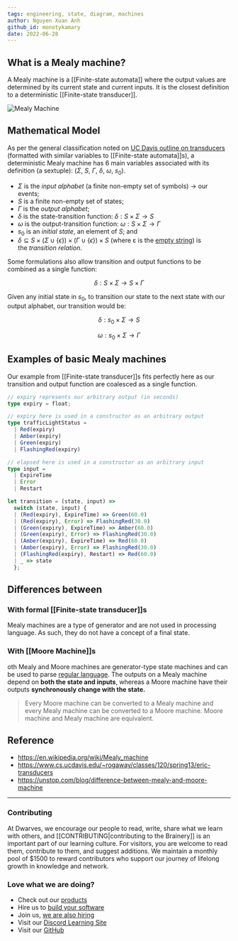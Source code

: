 ```yaml
---
tags: engineering, state, diagram, machines
author: Nguyen Xuan Anh
github_id: monotykamary
date: 2022-06-28
---
```


## What is a Mealy machine?

A Mealy machine is a [[Finite-state automata]] where the output values are determined by its current state and current inputs. It is the closest definition to a deterministic [[Finite-state transducer]].

![Mealy Machine](_assets/Mealy_Machine.jpg)

## Mathematical Model

As per the general classification noted on [UC Davis outline on transducers](https://www.cs.ucdavis.edu/~rogaway/classes/120/spring13/eric-transducers) (formatted with similar variables to [[Finite-state automata]]s), a deterministic Mealy machine has 6 main variables associated with its definition (a sextuple): ($\Sigma$, $S$, $\Gamma$, $\delta$, $\omega$, $s_0$).

- $\Sigma$ is the _input alphabet_ (a finite non-empty set of symbols) -> our events;
- $S$ is a finite non-empty set of states;
- $\Gamma$ is the *output alphabet*;
- $\delta$ is the state-transition function: $\delta: S \times \Sigma \rightarrow S$
- $\omega$ is the output-transition function: $\omega: S \times \Sigma \rightarrow \Gamma$
- $s_0$ is an _initial state_, an element of $S$; and
- $\delta \subseteq S \times (\Sigma \cup \{\epsilon\}) \times (\Gamma \cup \{\epsilon\}) \times S$ (where ε is the [empty string](https://en.wikipedia.org/wiki/Empty_string 'Empty string')) is the *transition relation*.

Some formulations also allow transition and output functions to be combined as a single function:

$$
\delta: S \times \Sigma \rightarrow S \times \Gamma
$$

Given any initial state in $s_0$, to transition our state to the next state with our output alphabet, our transition would be:

$$
\delta: s_0 \times \Sigma \rightarrow S
$$

$$
\omega: s_0 \times \Sigma \rightarrow \Gamma
$$

## Examples of basic Mealy machines

Our example from [[Finite-state transducer]]s fits perfectly here as our transition and output function are coalesced as a single function.

```typescript
// expiry represents our arbitrary output (in seconds)
type expiry = float;

// expiry here is used in a constructor as an arbitrary output
type trafficLightStatus =
  | Red(expiry)
  | Amber(expiry)
  | Green(expiry)
  | FlashingRed(expiry)

// elapsed here is used in a constructor as an arbitrary input
type input =
  | ExpireTime
  | Error
  | Restart

let transition = (state, input) =>
  switch (state, input) {
  | (Red(expiry), ExpireTime) => Green(60.0)
  | (Red(expiry), Error) => FlashingRed(30.0)
  | (Green(expiry), ExpireTime) => Amber(60.0)
  | (Green(expiry), Error) => FlashingRed(30.0)
  | (Amber(expiry), ExpireTime) => Red(60.0)
  | (Amber(expiry), Error) => FlashingRed(30.0)
  | (FlashingRed(expiry), Restart) => Red(60.0)
  | _ => state
  };
```

## Differences between

### With formal [[Finite-state transducer]]s

Mealy machines are a type of generator and are not used in processing language. As such, they do not have a concept of a final state.

### With [[Moore Machine]]s

oth Mealy and Moore machines are generator-type state machines and can be used to parse [regular language](https://en.wikipedia.org/wiki/Regular_language). The outputs on a Mealy machine depend on **both the state and inputs**, whereas a Moore machine have their outputs **synchronously change with the state.**

> Every Moore machine can be converted to a Mealy machine and every Mealy machine can be converted to a Moore machine. Moore machine and Mealy machine are equivalent.

## Reference

- https://en.wikipedia.org/wiki/Mealy_machine
- https://www.cs.ucdavis.edu/~rogaway/classes/120/spring13/eric-transducers
- https://unstop.com/blog/difference-between-mealy-and-moore-machine


---
<!-- cta -->
### Contributing

At Dwarves, we encourage our people to read, write, share what we learn with others, and [[CONTRIBUTING|contributing to the Brainery]] is an important part of our learning culture. For visitors, you are welcome to read them, contribute to them, and suggest additions. We maintain a monthly pool of $1500 to reward contributors who support our journey of lifelong growth in knowledge and network.

### Love what we are doing?

- Check out our [products](https://superbits.co)
- Hire us to [build your software](https://d.foundation)
- Join us, [we are also hiring](https://github.com/dwarvesf/WeAreHiring)
- Visit our [Discord Learning Site](https://discord.gg/dzNBpNTVEZ)
- Visit our [GitHub](https://github.com/dwarvesf)